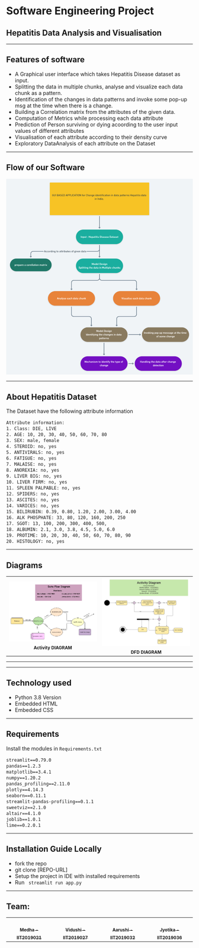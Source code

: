 # Software Engineering Project 
## Hepatitis Data Analysis and Visualisation
--------------------------------------------------------------------------------------------------------------------------------------------------
## Features of software
* A Graphical user interface which takes Hepatitis Disease dataset as input.
* Splitting the data in multiple chunks, analyse and visualize each data chunk as a pattern.
* Identification of the changes in data patterns  and  invoke some pop-up msg at the time when there is a change.
* Building a Correlation matrix from the attributes of the given data.
* Computation of Metrics while processing each data attribute
* Prediction of Person surviving or dying acoording to the user input values of different attributes 
* Visualisation of each attribute according to their density curve
* Exploratory DataAnalysis of each attribute on the Dataset

-------------------------------------------------------------------------------------------------------------------------------------------------
## Flow of our Software
![Workflow](Diagrams/flow.png)

--------------------------------------------------------------------------------------------------------------------------------------------------
## About Hepatitis Dataset

The Dataset have the following attribute information
```
Attribute information:
1. Class: DIE, LIVE
2. AGE: 10, 20, 30, 40, 50, 60, 70, 80
3. SEX: male, female
4. STEROID: no, yes
5. ANTIVIRALS: no, yes
6. FATIGUE: no, yes
7. MALAISE: no, yes
8. ANOREXIA: no, yes
9. LIVER BIG: no, yes
10. LIVER FIRM: no, yes
11. SPLEEN PALPABLE: no, yes
12. SPIDERS: no, yes
13. ASCITES: no, yes
14. VARICES: no, yes
15. BILIRUBIN: 0.39, 0.80, 1.20, 2.00, 3.00, 4.00
16. ALK PHOSPHATE: 33, 80, 120, 160, 200, 250
17. SGOT: 13, 100, 200, 300, 400, 500,
18. ALBUMIN: 2.1, 3.0, 3.8, 4.5, 5.0, 6.0
19. PROTIME: 10, 20, 30, 40, 50, 60, 70, 80, 90
20. HISTOLOGY: no, yes
```

--------------------------------------------------------------------------------------------------------------------------------------------------
## Diagrams

<table>
  <tr>
     <td align="center"><img src="Diagrams/DFD diagram (1).jpg" width="500px;" alt=""/><br /><sub><b>Activity DIAGRAM</b></sub></a><br /></td>
     <td align="center"><img src="Diagrams/SOE_Activity_diagram.jpeg" width="500px;" alt=""/><br /><sub><b>DFD DIAGRAM</b></sub></a><br /></td>
     </tr>
</table>

--------------------------------------------------------------------------------------------------------------------------------------------------
<!--## About each component page
* app.py = 
* app1.py = 
* app2.py
* homepage.py 
* html_profiling.py
* info_About_models.py
* density_of_each_attr.py
* predict.py
*  -->




-------------------------------------------------------------------------------------------------------------------------------------------------
## Technology used

*  Python 3.8 Version
*  Embedded HTML
*  Embedded CSS

--------------------------------------------------------------------------------------------------------------------------------------------------
## Requirements

Install the modules in ```Requirements.txt```
```
streamlit==0.79.0
pandas==1.2.3
matplotlib==3.4.1
numpy==1.20.2
pandas_profiling==2.11.0
plotly==4.14.3
seaborn==0.11.1
streamlit-pandas-profiling==0.1.1
sweetviz==2.1.0
altair==4.1.0
joblib==1.0.1
lime==0.2.0.1
```


--------------------------------------------------------------------------------------------------------------------------------------------------
## Installation Guide Locally

* fork the repo
* git clone [REPO-URL]
* Setup the project in IDE with installed requirements
* Run ``` streamlit run app.py```


--------------------------------------------------------------------------------------------------------------------------------------------------


## Team:
<table>
  <tr>
     <td align="center"><a href="https://github.com/medhabalani"><img src="https://avatars3.githubusercontent.com/u/58399279?s=400&v=4" width="300px;" alt=""/><br /><sub><b>Medha - IIT2019021</b></sub></a><br /></td>
     <td align="center"><a href="https://github.com/vidushi1012"><img src="https://avatars3.githubusercontent.com/u/58432166?s=400&u=7e05b92ffe0ef8c4d5dc3c2c314ab1edebf9a431&v=4" width="300px;" alt=""/><br /><sub><b>Vidushi - IIT2019027</b></sub></a><br /></td>
    <td align="center"><a href="https://github.com/xxx32"><img src="https://avatars1.githubusercontent.com/u/58389098?s=400&u=f3f311649ce839abd0ea3fd57674a818030b5549&v=4" width="300px;" alt=""/><br /><sub><b>Aarushi - IIT2019032</b></sub></a><br /></td>
     <td align="center"><a href="https://github.com/Jyotika999"><img src="https://avatars0.githubusercontent.com/u/54600270?v=4" width="300px;" alt=""/><br /><sub><b>Jyotika - IIT2019036</b></sub></a><br /></td>

 
 </tr>
</table>

<!--# Models used for prediction:
1. [Decision Tree Model](https://webfocusinfocenter.informationbuilders.com/wfappent/TLs/TL_rstat/source/DecisionTree47.htm)
2. [KNN MODEL](https://towardsdatascience.com/machine-learning-basics-with-the-k-nearest-neighbors-algorithm-6a6e71d01761)
3. [Logistic Regression](https://towardsdatascience.com/introduction-to-logistic-regression-66248243c148) -->



